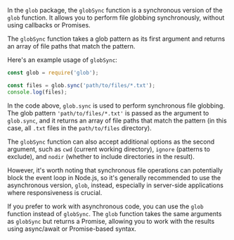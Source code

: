In the `glob` package, the `globSync` function is a synchronous version of the `glob` function. It allows you to perform file globbing synchronously, without using callbacks or Promises.

The `globSync` function takes a glob pattern as its first argument and returns an array of file paths that match the pattern.

Here's an example usage of `globSync`:

```javascript
const glob = require('glob');

const files = glob.sync('path/to/files/*.txt');
console.log(files);
```

In the code above, `glob.sync` is used to perform synchronous file globbing. The glob pattern `'path/to/files/*.txt'` is passed as the argument to `glob.sync`, and it returns an array of file paths that match the pattern (in this case, all `.txt` files in the `path/to/files` directory).

The `globSync` function can also accept additional options as the second argument, such as `cwd` (current working directory), `ignore` (patterns to exclude), and `nodir` (whether to include directories in the result).

However, it's worth noting that synchronous file operations can potentially block the event loop in Node.js, so it's generally recommended to use the asynchronous version, `glob`, instead, especially in server-side applications where responsiveness is crucial.

If you prefer to work with asynchronous code, you can use the `glob` function instead of `globSync`. The `glob` function takes the same arguments as `globSync` but returns a Promise, allowing you to work with the results using async/await or Promise-based syntax.

